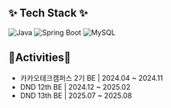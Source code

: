 ## ✨ Tech Stack ✨

  
![Java](https://img.shields.io/badge/java-%23ED8B00.svg?style=for-the-badge&logo=openjdk&logoColor=white)
![Spring Boot](https://img.shields.io/badge/Spring%20Boot-6DB33F.svg?&style=for-the-badge&logo=Spring%20Boot&logoColor=white)
![MySQL](https://img.shields.io/badge/mysql-4479A1.svg?style=for-the-badge&logo=mysql&logoColor=white)






## 🌱Activities🌱
- 카카오테크캠퍼스 2기 BE | 2024.04 ~ 2024.11
- DND 12th BE | 2024.12 ~ 2025.02
- DND 13th BE | 2025.07 ~ 2025.08


<!--
**youcastle03/youcastle03** is a ✨ _special_ ✨ repository because its `README.md` (this file) appears on your GitHub profile.

Here are some ideas to get you started:

- 🔭 I’m currently working on ...
- 🌱 I’m currently learning ...
- 👯 I’m looking to collaborate on ...
- 🤔 I’m looking for help with ...
- 💬 Ask me about ...
- 📫 How to reach me: ...
- 😄 Pronouns: ...
- ⚡ Fun fact: ...
-->
